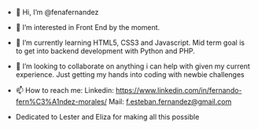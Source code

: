 - 👋 Hi, I’m @fenafernandez
- 👀 I’m interested in Front End by the moment.
- 🌱 I’m currently learning HTML5, CSS3 and Javascript. Mid term goal is to get into backend development with Python and PHP.
- 💞️ I’m looking to collaborate on anything i can help with given my current experience. Just getting my hands into coding with newbie challenges
- 📫 How to reach me:
        Linkedin: https://www.linkedin.com/in/fernando-fern%C3%A1ndez-morales/
        Mail: f.esteban.fernandez@gmail.com
        
        
- Dedicated to Lester and Eliza for making all this possible

<!---
fenafernandez/fenafernandez is a ✨ special ✨ repository because its `README.md` (this file) appears on your GitHub profile.
You can click the Preview link to take a look at your changes.
--->
